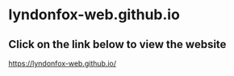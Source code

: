 # lyndonfox-web.github.io
## Click on the link below to view the website
https://lyndonfox-web.github.io/
